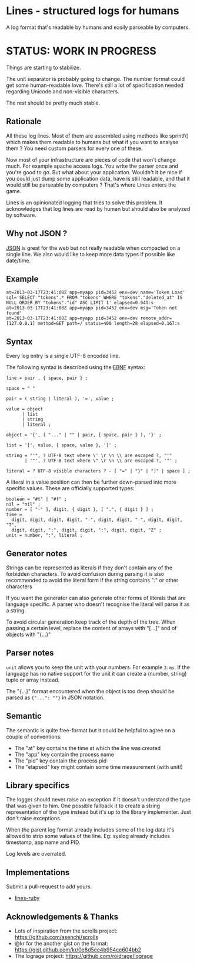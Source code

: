 Lines - structured logs for humans
==================================

A log format that's readable by humans and easily parseable by computers.

STATUS: WORK IN PROGRESS
========================

Things are starting to stabilize.

The unit separator is probably going to change. The number format could get
some human-readable love. There's still a lot of specification needed
regarding Unicode and non-visible characters.

The rest should be pretty much stable.

Rationale
---------

All these log lines. Most of them are assembled using methods like
sprintf() which makes them readable to humans but what if you want to
analyse them ? You need custom parsers for every one of these.

Now most of your infrastructure are pieces of code that won't change
much. For example apache access logs. You write the parser once and you're
good to go. But what about your application. Wouldn't it be nice if you could
just dump some application data, have is still readable, and that it
would still be parseable by computers ? That's where Lines enters the
game.

Lines is an opinionated logging that tries to solve this problem. It
acknowledges that log lines are read by human but should also be analyzed by
software.

Why not JSON ?
--------------

[JSON](http://json.org/) is great for the web but not really readable when
compacted on a single line. We also would like to keep more data types if
possible like date/time.

Example
-------

```
at=2013-03-17T23:41:08Z app=myapp pid=3452 env=dev name='Token Load' sql='SELECT "tokens".* FROM "tokens" WHERE "tokens"."deleted_at" IS NULL ORDER BY "tokens"."id" ASC LIMIT 1' elapsed=0.941:s
at=2013-03-17T23:41:08Z app=myapp pid=3452 env=dev msg='Token not found'
at=2013-03-17T23:41:08Z app=myapp pid=3452 env=dev remote_addr=[127.0.0.1] method=GET path=/ status=400 length=28 elapsed=0.167:s
```

Syntax
------

Every log entry is a single UTF-8 encoded line.

The following syntax is described using the
[EBNF](https://en.wikipedia.org/wiki/EBNF) syntax:

```ebnf
line = pair , { space, pair } ;

space = " "

pair = ( string | literal ), '=', value ;

value = object
      | list
      | string
      | literal ;

object = '{', ( "..." | "" | pair, { space, pair } ), '}' ;

list = '[', value, { space, value }, ']' ;

string = "'", ? UTF-8 text where \' \r \n \\ are escaped ?, "'"
       | '"', ? UTF-8 text where \" \r \n \\ are escaped ?, '"' ;

literal = ? UTF-8 visible characters ? - [ "=" | "}" | "]" | space ] ;
```

A literal in a value position can then be further down-parsed into more
specific values. These are officially supported types:

```ebnf
boolean = "#t" | "#f" ;
nil = "nil" ;
number = [ "-" ], digit, { digit }, [ ".", { digit } ] ;
time =
  digit, digit, digit, digit, "-", digit, digit, "-", digit, digit, "T",
  digit, digit, ":", digit, digit, ":", digit, digit, "Z" ;
unit = number, ":", literal ;
```

Generator notes
---------------

Strings can be represented as literals if they don't contain any of the
forbidden characters. To avoid confusion during parsing it is also recommended
to avoid the literal form if the string contains ":" or other characters

If you want the generator can also generate other forms of literals that are
language specific. A parser who doesn't recognise the literal will parse it as
a string.

To avoid circular generation keep track of the depth of the tree. When passing
a certain level, replace the content of arrays with "[...]" and of objects
with "{...}"

Parser notes
------------

`unit` allows you to keep the unit with your numbers. For example `3:ms`. If
the language has no native support for the unit it can create a (number,
string) tuple or array instead.

The "{...}" format encountered when the object is too deep should be parsed as
`{"...": ""}` in JSON notation.

Semantic
--------

The semantic is quite free-format but it could be helpful to agree on a couple
of conventions:

* The "at" key contains the time at which the line was created
* The "app" key contain the process name
* The "pid" key contain the process pid
* The "elapsed" key might contain some time measurement (with unit!)

Library specifics
-----------------

The logger should never raise an exception if it doesn't understand the type
that was given to him. One possible fallback it to create a string
representation of the type instead but it's up to the library implementer.
Just don't raise exceptions.

When the parent log format already includes some of the log data it's allowed
to strip some values of the line. Eg: syslog already includes timestamp, app
name and PID.

Log levels are overrated.

Implementations
---------------

Submit a pull-request to add yours.

* [lines-ruby](https://github.com/zimbatm/lines-ruby)

Acknowledgements & Thanks
-------------------------

* Lots of inspiration from the scrolls project: https://github.com/asenchi/scrolls
* @kr for the another gist on the format:
https://gist.github.com/kr/0e8d5ee4b954ce604bb2
* The lograge project: https://github.com/roidrage/lograge

